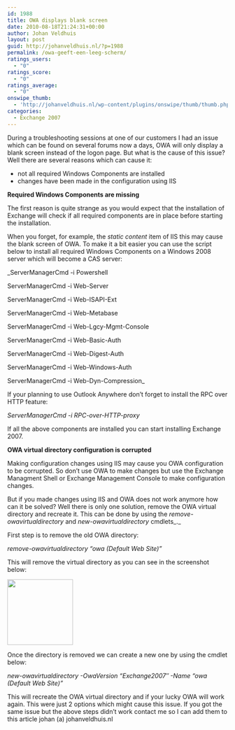 ```yaml
---
id: 1988
title: OWA displays blank screen
date: 2010-08-18T21:24:31+00:00
author: Johan Veldhuis
layout: post
guid: http://johanveldhuis.nl/?p=1988
permalink: /owa-geeft-een-leeg-scherm/
ratings_users:
  - "0"
ratings_score:
  - "0"
ratings_average:
  - "0"
onswipe_thumb:
  - 'http://johanveldhuis.nl/wp-content/plugins/onswipe/thumb/thumb.php?src=http://johanveldhuis.nl/wp-content/uploads/2010/08/owa.jpg&amp;w=600&amp;h=800&amp;zc=1&amp;q=75&amp;f=0'
categories:
  - Exchange 2007
---
```

During a troubleshooting sessions at one of our customers I had an issue which can be found on several forums now a days, OWA will only display a blank screen instead of the logon page. But what is the cause of this issue? Well there are several reasons which can cause it:

  * not all required Windows Components are installed
  * changes have been made in the configuration using IIS

**Required Windows Components are missing**

The first reason is quite strange as you would expect that the installation of Exchange will check if all required components are in place before starting the installation.

When you forget, for example, the _static content_ item of IIS this may cause the blank screen of OWA. To make it a bit easier you can use the script below to install all required Windows Components on a Windows 2008 server which will become a CAS server:

_ServerManagerCmd -i Powershell
  
ServerManagerCmd -i Web-Server
  
ServerManagerCmd -i Web-ISAPI-Ext
  
ServerManagerCmd -i Web-Metabase
  
ServerManagerCmd -i Web-Lgcy-Mgmt-Console
  
ServerManagerCmd -i Web-Basic-Auth
  
ServerManagerCmd -i Web-Digest-Auth
  
ServerManagerCmd -i Web-Windows-Auth
  
ServerManagerCmd -i Web-Dyn-Compression_

If your planning to use Outlook Anywhere don&#8217;t forget to install the RPC over HTTP feature:

_ServerManagerCmd -i RPC-over-HTTP-proxy_

If all the above components are installed you can start installing Exchange 2007.

**OWA virtual directory configuration is corrupted**

Making configuration changes using IIS may cause you OWA configuration to be corrupted. So don&#8217;t use OWA to make changes but use the Exchange Managment Shell or Exchange Management Console to make configuration changes.

But if you made changes using IIS and OWA does not work anymore how can it be solved? Well there is only one solution, remove the OWA virtual directory and recreate it. This can be done by using the _remove-owavirtualdirectory_ and _new-owavirtualdirectory_ cmdlets_._

First step is to remove the old OWA directory:

_remove-owavirtualdirectory “owa (Default Web Site)”_

This will remove the virtual directory as you can see in the screenshot below:

[<img class="alignnone size-thumbnail wp-image-1992" title="IIS - Exchange Vdir's" src="https://i2.wp.com/johanveldhuis.nl/wp-content/uploads/2010/08/owa-150x150.jpg?resize=150%2C150" alt="" width="150" height="150" data-recalc-dims="1" />](https://i2.wp.com/johanveldhuis.nl/wp-content/uploads/2010/08/owa.jpg)

Once the directory is removed we can create a new one by using the cmdlet below:

_new-owavirtualdirectory -OwaVersion “Exchange2007″ -Name “owa (Default Web Site)”_

This will recreate the OWA virtual directory and if your lucky OWA will work again. This were just 2 options which might cause this issue. If you got the same issue but the above steps didn&#8217;t work contact me so I can add them to this article johan (a) johanveldhuis.nl